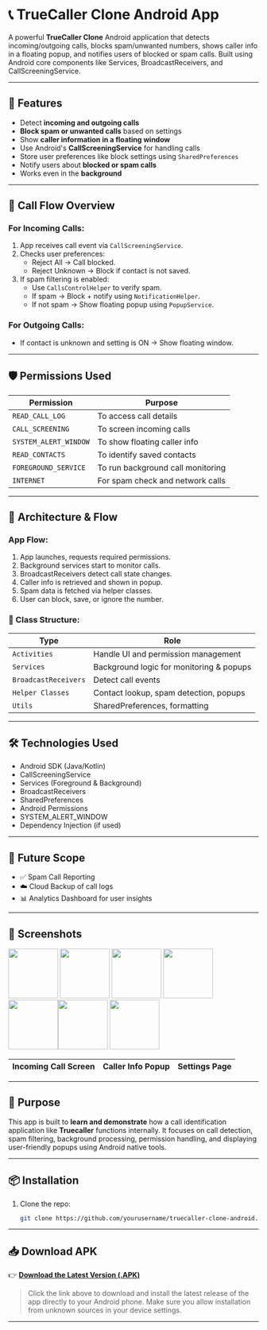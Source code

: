 # 📞 TrueCaller Clone Android App

A powerful **TrueCaller Clone** Android application that detects incoming/outgoing calls, blocks spam/unwanted numbers, shows caller info in a floating popup, and notifies users of blocked or spam calls. Built using Android core components like Services, BroadcastReceivers, and CallScreeningService.

---

## 🚀 Features

- Detect **incoming and outgoing calls**
- **Block spam or unwanted calls** based on settings
- Show **caller information in a floating window**
- Use Android's **CallScreeningService** for handling calls
- Store user preferences like block settings using `SharedPreferences`
- Notify users about **blocked or spam calls**
- Works even in the **background**

---

## 📲 Call Flow Overview

### For Incoming Calls:

1. App receives call event via `CallScreeningService`.
2. Checks user preferences:
   - Reject All → Call blocked.
   - Reject Unknown → Block if contact is not saved.
3. If spam filtering is enabled:
   - Use `CallsControlHelper` to verify spam.
   - If spam → Block + notify using `NotificationHelper`.
   - If not spam → Show floating popup using `PopupService`.

### For Outgoing Calls:

- If contact is unknown and setting is ON → Show floating window.

---

## 🛡 Permissions Used

| Permission | Purpose |
|-----------|---------|
| `READ_CALL_LOG` | To access call details |
| `CALL_SCREENING` | To screen incoming calls |
| `SYSTEM_ALERT_WINDOW` | To show floating caller info |
| `READ_CONTACTS` | To identify saved contacts |
| `FOREGROUND_SERVICE` | To run background call monitoring |
| `INTERNET` | For spam check and network calls |

---

## 📐 Architecture & Flow

### App Flow:

1. App launches, requests required permissions.
2. Background services start to monitor calls.
3. BroadcastReceivers detect call state changes.
4. Caller info is retrieved and shown in popup.
5. Spam data is fetched via helper classes.
6. User can block, save, or ignore the number.

### 🔧 Class Structure:

| Type | Role |
|------|------|
| `Activities` | Handle UI and permission management |
| `Services` | Background logic for monitoring & popups |
| `BroadcastReceivers` | Detect call events |
| `Helper Classes` | Contact lookup, spam detection, popups |
| `Utils` | SharedPreferences, formatting |

---

## 🛠 Technologies Used

- Android SDK (Java/Kotlin)
- CallScreeningService
- Services (Foreground & Background)
- BroadcastReceivers
- SharedPreferences
- Android Permissions
- SYSTEM_ALERT_WINDOW
- Dependency Injection (if used)

---

## 🔮 Future Scope

- ✅ Spam Call Reporting
- ☁️ Cloud Backup of call logs
- 📊 Analytics Dashboard for user insights

---

## 📸 Screenshots



<img src="https://github.com/user-attachments/assets/3eb3fa01-c08c-49bf-8a73-dfc29b2282af" width="100"/> <img src="https://github.com/user-attachments/assets/64155d0f-c566-4e23-b095-cbfc0710d924" width="100"/>
<img src="https://github.com/user-attachments/assets/aade009c-b959-4694-9632-dfcfd8556861" width="100"/> <img src="https://github.com/user-attachments/assets/9c5c9427-7986-46b9-9a8b-a8a1603ae90c" width="100"/>
 <img src="https://github.com/user-attachments/assets/a209eae7-88eb-41e0-9abb-10992efb62de" width="100"/><img src="https://github.com/user-attachments/assets/47facec9-e078-499b-bda9-ff7c88c2885a" width="100"/> <img src="https://github.com/user-attachments/assets/6e320c84-e9b7-44ae-a15c-d2cf79059e33" width="100"/>

| Incoming Call Screen | Caller Info Popup | Settings Page |
|----------------------|-------------------|----------------|


---

## 🎯 Purpose

This app is built to **learn and demonstrate** how a call identification application like **Truecaller** functions internally. It focuses on call detection, spam filtering, background processing, permission handling, and displaying user-friendly popups using Android native tools.

---

## 📦 Installation

1. Clone the repo:
   ```bash
   git clone https://github.com/yourusername/truecaller-clone-android.git


---

## 📥 Download APK

👉 **[Download the Latest Version (.APK)](https://github.com/jester-sys/TrueCallerApp/releases/download/v1.0.0/app-debug.apk)**

> Click the link above to download and install the latest release of the app directly to your Android phone. Make sure you allow installation from unknown sources in your device settings.

---
